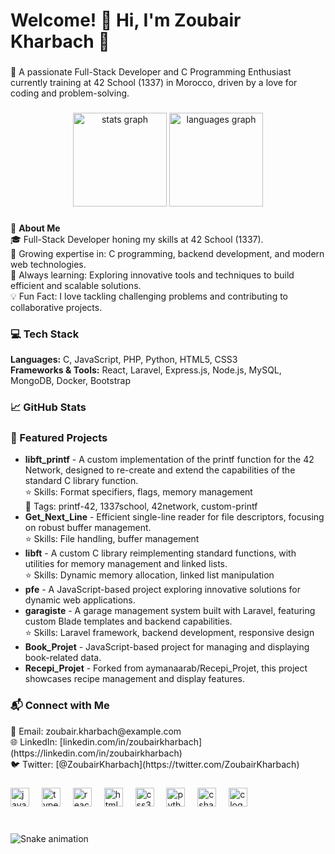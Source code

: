 <h1 align="left">Welcome! 👋 Hi, I'm Zoubair Kharbach 🚀</h1>

###

<p align="left">
  🌟 A passionate Full-Stack Developer and C Programming Enthusiast currently training at 42 School (1337) in Morocco, driven by a love for coding and problem-solving.
</p>

###

<div align="center">
  <img src="https://github-readme-stats.vercel.app/api?username=kharbachzoubair&hide_title=false&hide_rank=false&show_icons=true&include_all_commits=true&count_private=true&disable_animations=false&theme=dracula&locale=en&hide_border=false" height="150" alt="stats graph"  />
  <img src="https://github-readme-stats.vercel.app/api/top-langs?username=kharbachzoubair&locale=en&hide_title=false&layout=compact&card_width=320&langs_count=5&theme=dracula&hide_border=false" height="150" alt="languages graph"  />
</div>

###

<p align="left">
  🚀 <strong>About Me</strong><br>
  🎓 Full-Stack Developer honing my skills at 42 School (1337).<br>
  🔭 Growing expertise in: C programming, backend development, and modern web technologies.<br>
  🌱 Always learning: Exploring innovative tools and techniques to build efficient and scalable solutions.<br>
  💡 Fun Fact: I love tackling challenging problems and contributing to collaborative projects.
</p>

###

<h3 align="left">💻 Tech Stack</h3>
<p align="left">
  <strong>Languages:</strong> C, JavaScript, PHP, Python, HTML5, CSS3<br>
  <strong>Frameworks & Tools:</strong> React, Laravel, Express.js, Node.js, MySQL, MongoDB, Docker, Bootstrap
</p>

###

<h3 align="left">📈 GitHub Stats</h3>

###

<h3 align="left">📌 Featured Projects</h3>
<ul>
  <li><strong>libft_printf</strong> - A custom implementation of the printf function for the 42 Network, designed to re-create and extend the capabilities of the standard C library function. <br> ⭐ Skills: Format specifiers, flags, memory management <br> 🔖 Tags: printf-42, 1337school, 42network, custom-printf</li>
  <li><strong>Get_Next_Line</strong> - Efficient single-line reader for file descriptors, focusing on robust buffer management. <br> ⭐ Skills: File handling, buffer management</li>
  <li><strong>libft</strong> - A custom C library reimplementing standard functions, with utilities for memory management and linked lists. <br> ⭐ Skills: Dynamic memory allocation, linked list manipulation</li>
  <li><strong>pfe</strong> - A JavaScript-based project exploring innovative solutions for dynamic web applications.</li>
  <li><strong>garagiste</strong> - A garage management system built with Laravel, featuring custom Blade templates and backend capabilities. <br> ⭐ Skills: Laravel framework, backend development, responsive design</li>
  <li><strong>Book_Projet</strong> - JavaScript-based project for managing and displaying book-related data.</li>
  <li><strong>Recepi_Projet</strong> - Forked from aymanaarab/Recepi_Projet, this project showcases recipe management and display features.</li>
</ul>

###

<div align="left">
  <h3>📬 Connect with Me</h3>
  📧 Email: zoubair.kharbach@example.com<br>
  🌐 LinkedIn: [linkedin.com/in/zoubairkharbach](https://linkedin.com/in/zoubairkharbach)<br>
  🐦 Twitter: [@ZoubairKharbach](https://twitter.com/ZoubairKharbach)
</div>

###

<div align="left">
  <img src="https://cdn.jsdelivr.net/gh/devicons/devicon/icons/javascript/javascript-original.svg" height="30" alt="javascript logo"  />
  <img width="12" />
  <img src="https://cdn.jsdelivr.net/gh/devicons/devicon/icons/typescript/typescript-original.svg" height="30" alt="typescript logo"  />
  <img width="12" />
  <img src="https://cdn.jsdelivr.net/gh/devicons/devicon/icons/react/react-original.svg" height="30" alt="react logo"  />
  <img width="12" />
  <img src="https://cdn.jsdelivr.net/gh/devicons/devicon/icons/html5/html5-original.svg" height="30" alt="html5 logo"  />
  <img width="12" />
  <img src="https://cdn.jsdelivr.net/gh/devicons/devicon/icons/css3/css3-original.svg" height="30" alt="css3 logo"  />
  <img width="12" />
  <img src="https://cdn.jsdelivr.net/gh/devicons/devicon/icons/python/python-original.svg" height="30" alt="python logo"  />
  <img width="12" />
  <img src="https://cdn.jsdelivr.net/gh/devicons/devicon/icons/csharp/csharp-original.svg" height="30" alt="csharp logo"  />
  <img width="12" />
  <img src="https://cdn.jsdelivr.net/gh/devicons/devicon/icons/c/c-original.svg" height="30" alt="c logo"  />
</div>

###

<br clear="both">

<img src="https://raw.githubusercontent.com/kharbachzoubair/kharbachzoubair/output/snake.svg" alt="Snake animation" />
